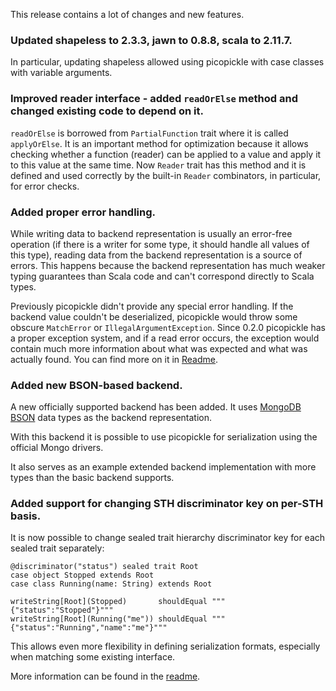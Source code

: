 This release contains a lot of changes and new features.

### Updated shapeless to 2.3.3, jawn to 0.8.8, scala to 2.11.7.

In particular, updating shapeless allowed using picopickle with case classes with variable arguments.
  
### Improved reader interface - added `readOrElse` method and changed existing code to depend on it.

`readOrElse` is borrowed from `PartialFunction` trait where it is called `applyOrElse`. It is an
important method for optimization because it allows checking whether a function (reader) can be
applied to a value and apply it to this value at the same time. Now `Reader` trait has this method
and it is defined and used correctly by the built-in `Reader` combinators, in particular,
for error checks.
  
### Added proper error handling.

While writing data to backend representation is usually an error-free operation (if there is a writer
for some type, it should handle all values of this type), reading data from the backend representation
is a source of errors. This happens because the backend representation has much weaker typing guarantees
than Scala code and can't correspond directly to Scala types.

Previously picopickle didn't provide any special error handling. If the backend value couldn't be
deserialized, picopickle would throw some obscure `MatchError` or `IllegalArgumentException`. Since
0.2.0 picopickle has a proper exception system, and if a read error occurs, the exception would contain
much more information about what was expected and what was actually found. You can find more on it
in [Readme][readme-error-handling].
  
### Added new BSON-based backend.

A new officially supported backend has been added. It uses [MongoDB BSON][mongodb-bson] data types
as the backend representation.

With this backend it is possible to use picopickle for serialization using the official Mongo drivers.

It also serves as an example extended backend implementation with more types than the basic backend
supports.

### Added support for changing STH discriminator key on per-STH basis.

It is now possible to change sealed trait hierarchy discriminator key for each sealed trait separately:

    @discriminator("status") sealed trait Root
    case object Stopped extends Root
    case class Running(name: String) extends Root

    writeString[Root](Stopped)       shouldEqual """{"status":"Stopped"}"""
    writeString[Root](Running("me")) shouldEqual """{"status":"Running","name":"me"}"""

This allows even more flexibility in defining serialization formats, especially when matching some
existing interface.
  
More information can be found in the [readme](https://github.com/netvl/picopickle#readme).

  [readme-error-handling]: https://github.com/netvl/picopickle#error-handling
  [mongodb-bson]: http://mongodb.github.io/mongo-java-driver/3.0/bson/
  
